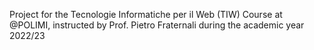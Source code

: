 Project for the Tecnologie Informatiche per il Web (TIW) Course at @POLIMI, instructed by Prof. Pietro Fraternali during the academic year 2022/23
